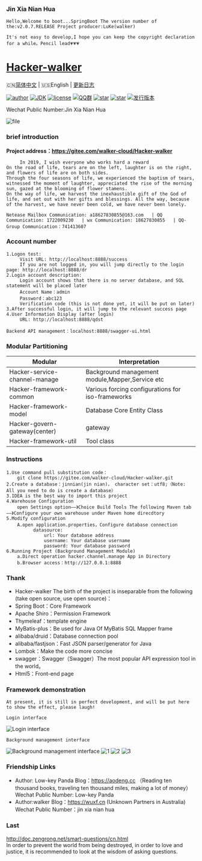 ### Jin Xia Nian Hua

```
Hello,Welcome to boot...SpringBoot The version number of the:v2.0.7.RELEASE Project producer:LuKe(walker)

It's not easy to develop,I hope you can keep the copyright declaration for a while。Pencil lead💗💗💗
```

<h1><a href="#">Hacker-walker</a></h1>

🇨🇳[简体中文](./README.md) | 🇺🇸English | [更新日志](https://github.com/java-aodeng/hope-plus/commits/master)

[![author](https://img.shields.io/badge/author-walker-blue.svg)](https://wuxf.cn)
[![JDK](https://img.shields.io/badge/JDK-1.8-orange.svg)](https://github.com/hacker-walker/Hacker-walker)
[![license](https://img.shields.io/badge/license-GPL--3.0-red.svg)](https://github.com/hacker-walker/Hacker-walker/releases/tag/3.0)
[![QQ群](https://img.shields.io/badge/chat-walkerQQ%E7%BE%A4-yellow.svg)](https://jq.qq.com/?_wv=1027&k=5mjexzD)
<a href="https://github.com/hacker-walker/Hacker-walker"><img alt="star" src="https://img.shields.io/github/stars/hacker-walker/hacker-walker.svg?label=Stars&style=social"/></a>
[![star](https://gitee.com/walker-cloud/Hacker-walker/badge/star.svg?theme=dark)](https://gitee.com/walker-cloud/Hacker-walker/stargazers)
[![发行版本](https://img.shields.io/badge/release-3.0-green.svg)](https://github.com/hacker-walker/Hacker-walker/releases)  

Wechat Public Number:Jin Xia Nian Hua

![file](https://images.gitee.com/uploads/images/2019/0610/161454_710bf233_2127888.png)

### brief introduction
   **Project address：https://gitee.com/walker-cloud/Hacker-walker**
```
     In 2019, I wish everyone who works hard a reward
On the road of life, tears are on the left, laughter is on the right, and flowers of life are on both sides.
Through the four seasons of life, we experienced the baptism of tears, witnessed the moment of laughter, appreciated the rise of the morning sun, gazed at the blooming of flower stamens.
On the way of life, we harvest the inexhaustible gift of the God of life, and set out with her gifts and blessings. All the way, because of the harvest, we have never been cold, we have never been lonely.

Netease Mailbox Communication: a18627830855@163.com   | QQ Communication: 1722009230   | wx Communication: 18627830855   | QQ-Group Communication：741413607

```
### Account number
```
1.Logon test:
     Visit URL: http://localhost:8888/success
     If you are not logged in, you will jump directly to the login page: http://localhost:8888/dr
2.Login account description:
     Login account shows that there is no server database, and SQL statement will be placed later
     Account Name：admin
     Password：abc123
     Verification code (this is not done yet, it will be put on later)
3.After successful login, it will jump to the relevant success page
4.User Information Display (after login)
     URL: http://localhost:8888/qdst

Backend API management：localhost:8888/swagger-ui.html
```
### Modular Partitioning
| Modular   | Interpretation   |
| -- | -- |
| Hacker-service-channel-manage  |  Background management module,Mapper,Service etc |
| Hacker-framework-common  | Various forcing configurations for iso-frameworks   |
| Hacker-framework-model  |  Database Core Entity Class  |
| Hacker-govern-gateway(center)  |  gateway  |
| Hacker-framework-util  |  Tool class  |

### Instructions
```
1.Use command pull substitution code：
    git clone https://gitee.com/walker-cloud/Hacker-walker.git 
2.Create a database：jinnian(jin nian)， character set：utf8;（Note: All you need to do is create a database）
3.IDEA is the best way to import this project
4.Warehouse Configuration
    open Settings option——》Choice Build Tools The following Maven tab——》Configure your own warehouse under Maven home direcdtory
5.Modify configuration
    A.open application.properties，Configure database connection
          datasource:
              url: Your database address
              username: Your database username
              password: Your database password
6.Running Project (Background Management Module)
    a.Direct operation hacker.channel.manage App in Directory
    b.Browser access：http://127.0.0.1:8888
```
### Thank
- Hacker-walker The birth of the project is inseparable from the following (take open source, use open source)：
- Spring Boot：Core Framework
- Apache Shiro：Permission Framework
- Thymeleaf：template engine
- MyBatis-plus：Be used for Java Of MyBatis SQL Mapper frame
- alibaba/druid：Database connection pool
- alibaba/fastjson：Fast JSON parser/generator for Java
- Lombok：Make the code more concise
- swagger：Swagger（Swagger）The most popular API expression tool in the world。
- Html5：Front-end page

### Framework demonstration
```
At present, it is still in perfect development, and will be put here to show the effect, please laugh!
```
```
Login interface
```
![Login interface](https://images.gitee.com/uploads/images/2019/0610/180431_93d56664_2127888.png)
```
Background management interface
```
![Background management interface](https://images.gitee.com/uploads/images/2019/0613/111333_0edb6d4e_2127888.png)
![1](https://i.loli.net/2019/07/03/5d1c94263e68624395.png)
![2](https://i.loli.net/2019/07/03/5d1c943d8714f56661.png)
![3](https://i.loli.net/2019/07/03/5d1c9443c143583430.png)
### Friendship Links

- Author: Low-key Panda  Blog：https://aodeng.cc （Reading ten thousand books, traveling ten thousand miles, making a lot of money）Wechat Public Number: Low-key Panda  
- Author:walker Blog：https://wuxf.cn (Unknown Partners in Australia) Wechat Public Number：jin xia nian hua

### Last
http://doc.zengrong.net/smart-questions/cn.html   
In order to prevent the world from being destroyed, in order to love and justice, it is recommended to look at the wisdom of asking questions.
